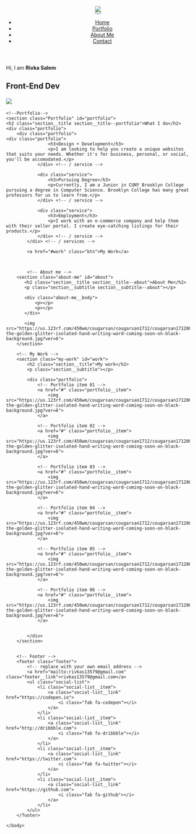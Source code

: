 <!DOCTYPE html>
<html lang="en">
    <head>
        <meta charset="UTF-8">
        <meta name="viewport" content="width=device-width, initial-scale=1.0">
        <title>Rivka Salem - Portfolio</title>
        <link rel="stylesheet" 
	href="https://cdnjs.cloudflare.com/ajax/libs/normalize/7.0.0/normalize.min.css">
        <link rel="stylesheet" 
	href="https://cdnjs.cloudflare.com/ajax/libs/font-awesome/5.11.2/css/all.css" 
	integrity="sha256-46qynGAkLSFpVbEBog43gvNhfrOj+BmwXdxFgVK/Kvc=" crossorigin="anonymous" />  

 </head>
<body>
	<header>
		<div class ="logo">
			<img src ="https://us.123rf.com/450wm/cougarsan/cougarsan1712/cougarsan171200155/92476994-the-golden-glitter-isolated-hand-writing-word-coming-soon-on-black-background.jpg?ver=6">
		</div>
	<button class ="nav-toggle" aria-label="toggle navigation">
		<span class ="hamburger"></span>
	</button>
	<nav class ="nav">
		<ul class="nav__list">
			<li class="nav__item"><a href="#home" class="nav__link">Home</a></li>
			<li class="nav__item"><a href="#portfolio" class="nav__link">Portfolio</a></li>
			<li class="nav__item"><a href="#about" class="nav__link">About Me</a></li>
			<li class="nav__item"><a href="#contact" class="nav__link">Contact</a></li>
		</ul>
	</header>
	<!--Introduction-->
	<section class="intro" id="home">
		<h1 class="section__title section__title--intro"></h1>
			Hi, I am <strong> Rivka Salem</strong>
		<h1>
	<p class="section__subtitle section__subtitle--intro">Front-End Dev</p>
	<img src="https://us.123rf.com/450wm/cougarsan/cougarsan1712/cougarsan171200155/92476994-the-golden-glitter-isolated-hand-writing-word-coming-soon-on-black-background.jpg?ver=6">
	</section>

	<!--Portfolio-->
	<section class="Portfolio" id="portfolio">
	<h2 class="section__title section__title--portfolio">What I do</h2>
	<div class="portfolio">
		<div class="portfolio">
	<div class="portfolio">
                    <h3>Design + Development</h3>
                    <p>I am looking to help you create a unique websites that suits your needs. Whether it's for business, personal, or social, you'll be accomodated.</p>
                </div> <!-- / service -->
                
                <div class="service">
                    <h3>Pursuing Degree</h3>
                    <p>Currently, I am a Junior in CUNY Brooklyn College pursuing a degree in Computer Science. Brooklyn College has many great professors for us to learn from.</p>
                </div> <!-- / service -->
                
                <div class="service">
                    <h3>Employment</h3>
                    <p>I work with an e-commerce company and help them with their seller portal. I create eye-catching listings for their products.</p>
                </div> <!-- / service -->
            </div> <!-- / services -->
            
            <a href="#work" class="btn">My Work</a>
        
        
        
            <!-- About me -->
        <section class="about-me" id="about">
           <h2 class="section__title section__title--about">About Me</h2>
           <p class="section__subtitle section__subtitle--about"></p>
           
           <div class="about-me__body">
               <p></p>
               <p></p>
           </div>
           
           <img src="https://us.123rf.com/450wm/cougarsan/cougarsan1712/cougarsan171200155/92476994-the-golden-glitter-isolated-hand-writing-word-coming-soon-on-black-background.jpg?ver=6">
        </section>
        
        <!-- My Work -->
        <section class="my-work" id="work">
            <h2 class="section__title">My work</h2>
            <p class="section__subtitle"></p>
            
            <div class="portfolio">
                <!-- Portfolio item 01 -->
                <a href="#" class="portfolio__item">
                    <img src="https://us.123rf.com/450wm/cougarsan/cougarsan1712/cougarsan171200155/92476994-the-golden-glitter-isolated-hand-writing-word-coming-soon-on-black-background.jpg?ver=6">
                </a>
                
                <!-- Portfolio item 02 -->
                <a href="#" class="portfolio__item">
                    <img src="https://us.123rf.com/450wm/cougarsan/cougarsan1712/cougarsan171200155/92476994-the-golden-glitter-isolated-hand-writing-word-coming-soon-on-black-background.jpg?ver=6">
                </a>
                
                <!-- Portfolio item 03 -->
                <a href="#" class="portfolio__item">
                    <img src="https://us.123rf.com/450wm/cougarsan/cougarsan1712/cougarsan171200155/92476994-the-golden-glitter-isolated-hand-writing-word-coming-soon-on-black-background.jpg?ver=6">
                </a>
                
                <!-- Portfolio item 04 -->
                <a href="#" class="portfolio__item">
                    <img src="https://us.123rf.com/450wm/cougarsan/cougarsan1712/cougarsan171200155/92476994-the-golden-glitter-isolated-hand-writing-word-coming-soon-on-black-background.jpg?ver=6">
                </a>
                
                <!-- Portfolio item 05 -->
                <a href="#" class="portfolio__item">
                    <img src="https://us.123rf.com/450wm/cougarsan/cougarsan1712/cougarsan171200155/92476994-the-golden-glitter-isolated-hand-writing-word-coming-soon-on-black-background.jpg?ver=6">
                </a>
                
                <!-- Portfolio item 06 -->
                <a href="#" class="portfolio__item">
                    <img src="https://us.123rf.com/450wm/cougarsan/cougarsan1712/cougarsan171200155/92476994-the-golden-glitter-isolated-hand-writing-word-coming-soon-on-black-background.jpg?ver=6">
                </a>
                

            </div>
        </section>
        
           
        <!-- Footer -->
        <footer class="footer">
            <!-- replace with your own email address -->
            <a href="mailto:rivkas13579@gmail.com" class="footer__link">rivkas13579@gmail.com</a>
            <ul class="social-list">
                <li class="social-list__item">
                    <a class="social-list__link" href="https://codepen.io">
                        <i class="fab fa-codepen"></i>
                    </a>
                </li>
                <li class="social-list__item">
                    <a class="social-list__link" href="http://dribbble.com">
                        <i class="fab fa-dribbble"></i>
                    </a>
                </li>
                <li class="social-list__item">
                    <a class="social-list__link" href="https://twitter.com">
                        <i class="fab fa-twitter"></i>
                    </a>
                </li>
                <li class="social-list__item">
                    <a class="social-list__link" href="https://github.com">
                        <i class="fab fa-github"></i>
                    </a>
                </li>
            </ul>
        </footer>
        
    </body>
</html>
